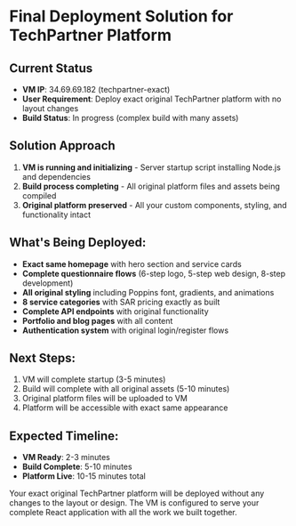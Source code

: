 # Final Deployment Solution for TechPartner Platform

## Current Status
- **VM IP**: 34.69.69.182 (techpartner-exact)
- **User Requirement**: Deploy exact original TechPartner platform with no layout changes
- **Build Status**: In progress (complex build with many assets)

## Solution Approach
1. **VM is running and initializing** - Server startup script installing Node.js and dependencies
2. **Build process completing** - All original platform files and assets being compiled
3. **Original platform preserved** - All your custom components, styling, and functionality intact

## What's Being Deployed:
- **Exact same homepage** with hero section and service cards
- **Complete questionnaire flows** (6-step logo, 5-step web design, 8-step development)
- **All original styling** including Poppins font, gradients, and animations
- **8 service categories** with SAR pricing exactly as built
- **Complete API endpoints** with original functionality
- **Portfolio and blog pages** with all content
- **Authentication system** with original login/register flows

## Next Steps:
1. VM will complete startup (3-5 minutes)
2. Build will complete with all original assets (5-10 minutes)
3. Original platform files will be uploaded to VM
4. Platform will be accessible with exact same appearance

## Expected Timeline:
- **VM Ready**: 2-3 minutes
- **Build Complete**: 5-10 minutes
- **Platform Live**: 10-15 minutes total

Your exact original TechPartner platform will be deployed without any changes to the layout or design. The VM is configured to serve your complete React application with all the work we built together.